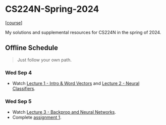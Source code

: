 # CS224N-Spring-2024

[[course](https://web.stanford.edu/class/cs224n/index.html)]

My solutions and supplemental resources for CS224N in the spring of 2024.

## Offline Schedule
> Just follow your own path.

### Wed Sep 4
* Watch [Lecture 1 - Intro & Word Vectors](https://www.youtube.com/watch?v=rmVRLeJRkl4&list=PLoROMvodv4rMFqRtEuo6SGjY4XbRIVRd4&index=1&t=4161s) and [Lecture 2 - Neural Classifiers](https://www.youtube.com/watch?v=gqaHkPEZAew&list=PLoROMvodv4rMFqRtEuo6SGjY4XbRIVRd4&index=2).

### Wed Sep 5
* Watch [Lecture 3 - Backprop and Neural Networks](https://www.youtube.com/watch?v=X0Jw4kgaFlg&list=PLoROMvodv4rMFqRtEuo6SGjY4XbRIVRd4&index=3).
* Complete [assignment 1]().

